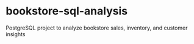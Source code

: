 # bookstore-sql-analysis
PostgreSQL project to analyze bookstore sales, inventory, and customer insights
